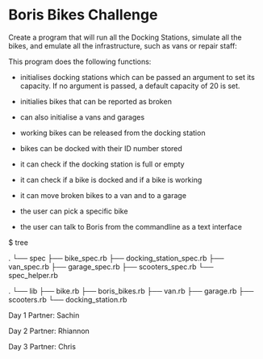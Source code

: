 # Boris Bikes Challenge
Create a program that will run all the Docking Stations, simulate all the bikes, and emulate all the infrastructure, such as vans or repair staff:

This program does the following functions:

- initialises docking stations which can be passed an argument to set its capacity. If no argument is passed, a default capacity of 20 is set.

- initialies bikes that can be reported as broken

- can also initialise a vans and garages

- working bikes can be released from the docking station

- bikes can be docked with their ID number stored

- it can check if the docking station is full or empty

- it can check if a bike is docked and if a bike is working

- it can move broken bikes to a van and to a garage

- the user can pick a specific bike 

- the user can talk to Boris from the commandline as a text interface


$ tree

.
└── spec
	├── bike_spec.rb
    ├── docking_station_spec.rb
    ├── van_spec.rb
    ├── garage_spec.rb
    ├── scooters_spec.rb
    └── spec_helper.rb

.
└── lib
	├── bike.rb
	├── boris_bikes.rb
	├── van.rb
	├── garage.rb
	├── scooters.rb
	└── docking_station.rb



Day 1 Partner: Sachin

Day 2 Partner: Rhiannon

Day 3 Partner: Chris